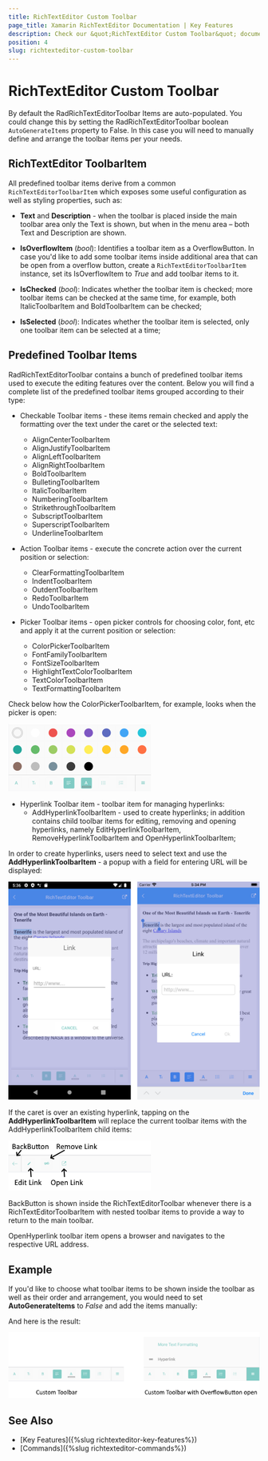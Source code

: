 ```yaml
---
title: RichTextEditor Custom Toolbar
page_title: Xamarin RichTextEditor Documentation | Key Features
description: Check our &quot;RichTextEditor Custom Toolbar&quot; documentation article for Telerik RichTextEditor for Xamarin control.
position: 4
slug: richtexteditor-custom-toolbar
---
```


# RichTextEditor Custom Toolbar

By default the RadRichTextEditorToolbar Items are auto-populated. You could change this by setting the RadRichTextEditorToolbar boolean <code>AutoGenerateItems</code> property to False. In this case you will need to manually define and arrange the toolbar items per your needs.

## RichTextEditor ToolbarItem

All predefined toolbar items derive from a common <code>RichTextEditorToolbarItem</code> which exposes some useful configuration as well as styling properties, such as:

* **Text** and **Description** - when the toolbar is placed inside the main toolbar area only the Text is shown, but when in the menu area – both Text and Description are shown.

* **IsOverflowItem** (*bool*): Identifies a toolbar item as a OverflowButton. In case you'd like to add some toolbar items inside additional area that can be open from a overflow button, create a <code>RichTextEditorToolbarItem</code> instance, set its IsOverflowItem to *True* and add toolbar items to it.
 
* **IsChecked** (*bool*): Indicates whether the toolbar item is checked; more toolbar items can be checked at the same time, for example, both ItalicToolbarItem and BoldToolbarItem can be checked;

* **IsSelected** (*bool*): Indicates whether the toolbar item is selected, only one toolbar item can be selected at a time;

## Predefined Toolbar Items

RadRichTextEditorToolbar contains a bunch of predefined toolbar items used to execute the editing features over the content. Below you will find a complete list of the predefined toolbar items grouped according to their type:

- Checkable Toolbar items - these items remain checked and apply the formatting over the text under the caret or the selected text:
	* AlignCenterToolbarItem
	* AlignJustifyToolbarItem
	* AlignLeftToolbarItem
	* AlignRightToolbarItem
	* BoldToolbarItem
	* BulletingToolbarItem
	* ItalicToolbarItem
	* NumberingToolbarItem
	* StrikethroughToolbarItem
	* SubscriptToolbarItem
	* SuperscriptToolbarItem
	* UnderlineToolbarItem
	
- Action Toolbar items - execute the concrete action over the current position or selection:
	* ClearFormattingToolbarItem
	* IndentToolbarItem
	* OutdentToolbarItem
	* RedоToolbarItem
	* UndоToolbarItem
	
- Picker Toolbar items - open picker controls for choosing color, font, etc and apply it at the current position or selection:
	* ColorPickerToolbarItem
	* FontFamilyToolbarItem
	* FontSizeToolbarItem
	* HighlightTextColorToolbarItem
	* TextColorToolbarItem
	* TextFormattingToolbarItem
	
Check below how the ColorPickerToolbarItem, for example, looks when the picker is open:

![](images/richtexteditor-colorpicker.png)
	
- Hyperlink Toolbar item - toolbar item for managing hyperlinks:
	* AddHyperlinkToolbarItem  - used to create hyperlinks; in addition contains child toolbar items for editing, removing and opening hyperlinks, namely EditHyperlinkToolbarItem, RemoveHyperlinkToolbarItem and OpenHyperlinkToolbarItem;
	
In order to create hyperlinks, users need to select text and use the **AddHyperlinkToolbarItem** - a popup with a field for entering URL will be displayed:

![](images/richtexteditor-addhyperlink.png)

If the caret is over an existing hyperlink, tapping on the **AddHyperlinkToolbarItem** will replace the current toolbar items with the AddHyperlinkToolbarItem child items:

![](images/richtexteditor-hyperlink-nesteditems.png)

BackButton is shown inside the RichTextEditorToolbar whenever there is a RichTextEditorToolbarItem with nested toolbar items to provide a way to return to the main toolbar. 

OpenHyperlink toolbar item opens a browser and navigates to the respective URL address.

## Example

If you'd like to choose what toolbar items to be shown inside the toolbar as well as their order and arrangement, you would need to set **AutoGenerateItems** to *False* and add the items manually:

<snippet id='richtexteditor-toolbar-xaml' />

And here is the result:

![](images/richtexteditor-custom-toolbar.png)

## See Also

- [Key Features]({%slug richtexteditor-key-features%})
- [Commands]({%slug richtexteditor-commands%})
